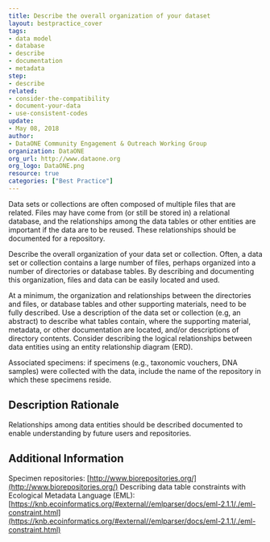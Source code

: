 ```yaml
---
title: Describe the overall organization of your dataset
layout: bestpractice_cover
tags:
- data model
- database
- describe
- documentation
- metadata
step:
- describe
related:
- consider-the-compatibility
- document-your-data
- use-consistent-codes
update:
- May 08, 2018
author:
- DataONE Community Engagement & Outreach Working Group
organization: DataONE
org_url: http://www.dataone.org
org_logo: DataONE.png
resource: true
categories: ["Best Practice"]
---
```



Data sets or collections are often composed of multiple files that are related. Files may have come from (or still be stored in) a relational database, and the relationships among the data tables or other entities are important if the data are to be reused. These relationships should be documented for a repository.

Describe the overall organization of your data set or collection. Often, a data set or collection contains a large number of files, perhaps organized into a number of directories or database tables. By describing and documenting this organization, files and data can be easily located and used.

At a minimum, the organization and relationships between the directories and files, or database tables and other supporting materials, need to be fully described. Use a description of the data set or collection (e.g, an abstract) to describe what tables contain, where the supporting material, metadata, or other documentation are located, and/or descriptions of directory contents. Consider describing the logical relationships between data entities using an entity relationship diagram (ERD).

Associated specimens: if specimens (e.g., taxonomic vouchers, DNA samples) were collected with the data, include the name of the repository in which these specimens reside.

## Description Rationale

Relationships among data entities should be described documented to enable understanding by future users and repositories.

## Additional Information

Specimen repositories: [http://www.biorepositories.org/](http://www.biorepositories.org/)
Describing data table constraints with Ecological Metadata Language (EML): [https://knb.ecoinformatics.org/#external//emlparser/docs/eml-2.1.1/./eml-constraint.html](https://knb.ecoinformatics.org/#external//emlparser/docs/eml-2.1.1/./eml-constraint.html)
